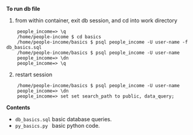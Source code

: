 **To run db file** 


1. from within container, exit db session, and cd into work directory
``` 
    people_income=> \q
    /home/people-income $ cd basics
    /home/people-income/basics $ psql people_income -U user-name -f  db_basics.sql
    /home/people-income/basics $ psql people_income -U user-name
    people_income=> \dn
    people_income=> \q

```

2. restart session 
    
```
    /home/people-income/basics $ psql people_income -U user-name
    people_income=> \dn
    people_income=> set set search_path to public, data_query;

```

**Contents**

- ```db_basics.sql``` basic database queries.
- ```py_basics.py ```  basic python code.


